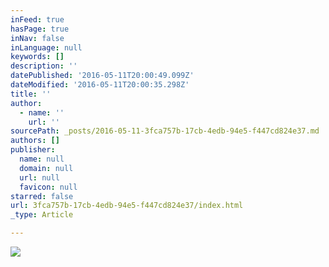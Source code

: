 ```yaml
---
inFeed: true
hasPage: true
inNav: false
inLanguage: null
keywords: []
description: ''
datePublished: '2016-05-11T20:00:49.099Z'
dateModified: '2016-05-11T20:00:35.298Z'
title: ''
author:
  - name: ''
    url: ''
sourcePath: _posts/2016-05-11-3fca757b-17cb-4edb-94e5-f447cd824e37.md
authors: []
publisher:
  name: null
  domain: null
  url: null
  favicon: null
starred: false
url: 3fca757b-17cb-4edb-94e5-f447cd824e37/index.html
_type: Article

---
```

![](https://the-grid-user-content.s3-us-west-2.amazonaws.com/27c18ba6-6978-4408-9940-dc3759e40072.jpg)